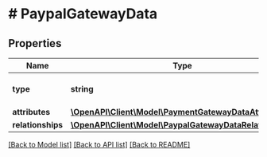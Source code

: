 # # PaypalGatewayData

## Properties

Name | Type | Description | Notes
------------ | ------------- | ------------- | -------------
**type** | **string** | The resource&#39;s type |
**attributes** | [**\OpenAPI\Client\Model\PaymentGatewayDataAttributes**](PaymentGatewayDataAttributes.md) |  |
**relationships** | [**\OpenAPI\Client\Model\PaypalGatewayDataRelationships**](PaypalGatewayDataRelationships.md) |  | [optional]

[[Back to Model list]](../../README.md#models) [[Back to API list]](../../README.md#endpoints) [[Back to README]](../../README.md)
